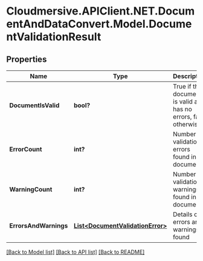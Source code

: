 # Cloudmersive.APIClient.NET.DocumentAndDataConvert.Model.DocumentValidationResult
## Properties

Name | Type | Description | Notes
------------ | ------------- | ------------- | -------------
**DocumentIsValid** | **bool?** | True if the document is valid and has no errors, false otherwise | [optional] 
**ErrorCount** | **int?** | Number of validation errors found in the document | [optional] 
**WarningCount** | **int?** | Number of validation warnings found in the document | [optional] 
**ErrorsAndWarnings** | [**List&lt;DocumentValidationError&gt;**](DocumentValidationError.md) | Details of errors and warnings found | [optional] 

[[Back to Model list]](../README.md#documentation-for-models) [[Back to API list]](../README.md#documentation-for-api-endpoints) [[Back to README]](../README.md)

